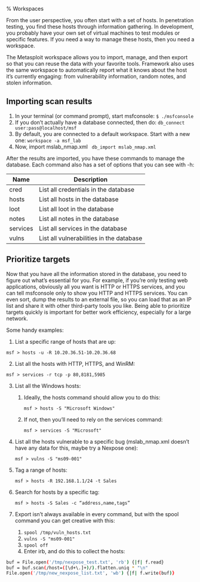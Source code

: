 % Workspaces

From the user perspective, you often start with a set of hosts. In penetration testing, you find these hosts through information gathering. In development, you probably have your own set of virtual machines to test modules or specific features. If you need a way to manage these hosts, then you need a workspace.

The Metasploit workspace allows you to import, manage, and then export so that you can reuse the data with your favorite tools. Framework also uses the same workspace to automatically report what it knows about the host it’s currently engaging: from vulnerability information, random notes, and stolen information.

## Importing scan results
 
1. In your terminal (or command prompt), start msfconsole:
   `$ ./msfconsole`
2. If you don’t actually have a database connected, then do:
    `db_connect user:pass@localhost/msf`
3. By default, you are connected to a default workspace. Start with a new one:
    `workspace -a msf_lab`
4. Now, import mslab_nmap.xml
   ` db_import mslab_nmap.xml`

After the results are imported, you have these commands to manage the database. Each command also has a set of options that you can see with -h:

| Name | Description |
|--|--|
| cred | List all credentials in the database |
| hosts| List all hosts in the database |
| loot | List all loot in the database |
| notes | List all notes in the database |
| services | List all services in the database |
| vulns | List all vulnerabilities in the database |\



## Prioritize targets

Now that you have all the information stored in the database, you need to figure out what’s essential for you. For example, if you’re only testing web applications, obviously all you want is HTTP or HTTPS services, and you can tell msfconsole only to show you HTTP and HTTPS services. You can even sort, dump the results to an external file, so you can load that as an IP list and share it with other third-party tools you like. Being able to prioritize targets quickly is important for better work efficiency, especially for a large network.

Some handy examples:


1. List a specific range of hosts that are up:

`msf > hosts -u -R 10.20.36.51-10.20.36.68`

2. List all the hosts with HTTP, HTTPS, and WinRM:

`msf > services -r tcp -p 80,8181,5985`

3. List all the Windows hosts:
    1. Ideally, the hosts command should allow you to do this:
   
        `msf > hosts -S "Microsoft Windows"`

    2. If not, then you’ll need to rely on the services command:

    	`msf > services -S "Microsoft"`

4. List all the hosts vulnerable to a specific bug (mslab_nmap.xml doesn’t have any data for this, maybe try a Nexpose one):

	`msf > vulns -S "ms09-001"`

5. Tag a range of hosts:

	`msf > hosts -R 192.168.1.1/24 -t Sales`

6. Search for hosts by a specific tag:

	`msf > hosts -S Sales -c “address,name,tags”`

7. Export isn’t always available in every command, but with the spool command you can get creative with this:
    1. `spool /tmp/vuln_hosts.txt` 
    2. `vulns -S "ms09-001"`
    3. `spool off`
    4. Enter irb, and do this to collect the hosts:
  
```bash
buf = File.open('/tmp/nexpose_test.txt', 'rb') {|f| f.read}
buf = buf.scan(/host=([\d+\.]+)/).flatten.uniq * "\n"
File.open('/tmp/new_nexpose_list.txt', 'wb') {|f| f.write(buf)}
```